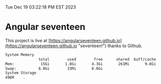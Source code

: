 Tue Dec 19 03:22:18 PM EST 2023

# Angular seventeen


This project is live at [https://angularseventeen.github.io](https://angularseventeen.github.io "seventeen!") thanks to Github.

```bash
System Memory
               total        used        free      shared  buff/cache   available
Mem:            15Gi       1.8Gi       4.3Gi       261Mi       9.8Gi        13Gi
Swap:          8.0Gi        33Mi       8.0Gi
System Storage
496M	.
```
```bash
